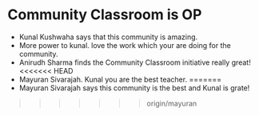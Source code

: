 # Community Classroom is OP

- Kunal Kushwaha says that this community is amazing.
- More power to kunal. love the work which your are doing for the community.
- Anirudh Sharma finds the Community Classroom initiative really great!
<<<<<<< HEAD
- Mayuran Sivarajah. Kunal you are the best teacher.
=======
- Mayuran Sivarajah says this community is the best and Kunal is grate!
>>>>>>> origin/mayuran
